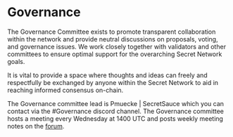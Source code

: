# Governance

The Governance Committee exists to promote transparent collaboration within the network and provide neutral discussions on proposals, voting, and governance issues. We work closely together with validators and other committees to ensure optimal support for the overarching Secret Network goals.&#x20;

It is vital to provide a space where thoughts and ideas can freely and respectfully be exchanged by anyone within the Secret Network to aid in reaching informed consensus on-chain.&#x20;

The Governance committee lead is Pmuecke | SecretSauce which you can contact via the #Governance discord channel. The Governance committee hosts a meeting every Wednesday at 1400 UTC and posts weekly meeting notes on the [forum](https://forum.scrt.network/t/governance-meeting-notes-mega-thread/3946/41).
